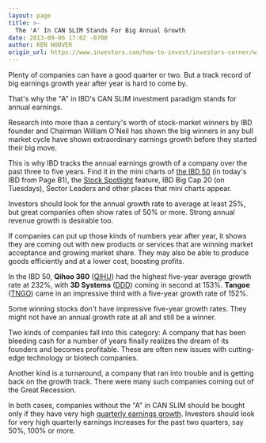 ```yaml
---
layout: page
title: >-
  The 'A' In CAN SLIM Stands For Big Annual Growth
date: 2013-09-06 17:02 -0700
author: KEN HOOVER
origin_url: https://www.investors.com/how-to-invest/investors-corner/winning-stocks-big-five-year-growth-rate/
---
```


Plenty of companies can have a good quarter or two. But a track record of big earnings growth year after year is hard to come by.

That's why the "A" in IBD's CAN SLIM investment paradigm stands for annual earnings.

Research into more than a century's worth of stock-market winners by IBD founder and Chairman William O'Neil has shown the big winners in any bull market cycle have shown extraordinary earnings growth before they started their big move.

This is why IBD tracks the annual earnings growth of a company over the past three to five years. Find it in the mini charts of [the IBD 50](http://research.investors.com/etables/default.aspx) (in today's IBD from Page B1), the [Stock Spotlight](http://news.investors.com/investing/stock-spotlight.htm) feature, IBD Big Cap 20 (on Tuesdays), Sector Leaders and other places that mini charts appear.

Investors should look for the annual growth rate to average at least 25%, but great companies often show rates of 50% or more. Strong annual revenue growth is desirable too.

If companies can put up those kinds of numbers year after year, it shows they are coming out with new products or services that are winning market acceptance and growing market share. They may also be able to produce goods efficiently and at a lower cost, boosting profits.

In the IBD 50, **Qihoo 360** ([QIHU](https://research.investors.com/quote.aspx?symbol=QIHU)) had the highest five-year average growth rate at 232%, with **3D Systems** ([DDD](https://research.investors.com/quote.aspx?symbol=DDD)) coming in second at 153%. **Tangoe** ([TNGO](https://research.investors.com/quote.aspx?symbol=TNGO)) came in an impressive third with a five-year growth rate of 152%.

Some winning stocks don't have impressive five-year growth rates. They might not have an annual growth rate at all and still be a winner.

Two kinds of companies fall into this category: A company that has been bleeding cash for a number of years finally realizes the dream of its founders and becomes profitable. These are often new issues with cutting-edge technology or biotech companies.

Another kind is a turnaround, a company that ran into trouble and is getting back on the growth track. There were many such companies coming out of the Great Recession.

In both cases, companies without the "A" in CAN SLIM should be bought only if they have very high [quarterly earnings growth](http://education.investors.com/investors-corner/669968-why-earnings-growth-matters-in-stocks.htm?nav=IBDUCorner). Investors should look for very high quarterly earnings increases for the past two quarters, say 50%, 100% or more.

